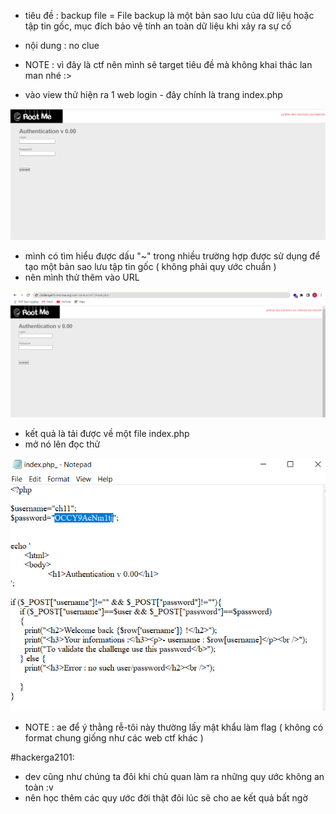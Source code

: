- tiêu đề : backup file = File backup là một bản sao lưu của dữ liệu hoặc tập tin gốc, mục đích bảo vệ tính an toàn dữ liệu khi xảy ra sự cố
- nội dung : no clue 

- NOTE : vì đây là ctf nên mình sẽ target tiêu đề mà không khai thác lan man nhé :>
- vào view thử hiện ra 1 web login - đây chính là trang index.php 

![Alt text](<../image/12.1.png>)

- mình có tìm hiểu được dấu "~" trong nhiều trường hợp được sử dụng để tạo một bản sao lưu tập tin gốc ( không phải quy ước chuẩn )
- nên mình thử thêm vào URL 

![Alt text](<../image/12.2.png>)

- kết quả là tải được về một file index.php 
- mở nó lên đọc thử 

![Alt text](<../image/12.3.png>)

- NOTE : ae để ý thằng rễ-tôi này thường lấy mật khẩu làm flag ( không có format chung giống như các web ctf khác ) 

#hackerga2101: 
- dev cũng như chúng ta đôi khi chủ quan làm ra những quy ước không an toàn :v 
- nên học thêm các quy ước đời thật đôi lúc sẽ cho ae kết quả bất ngờ 